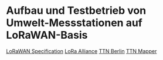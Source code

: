 # Aufbau und Testbetrieb von Umwelt-Messstationen auf LoRaWAN-Basis

[LoRaWAN Specification](https://www.lora-alliance.org/portals/0/specs/LoRaWAN%20Specification%201R0.pdf)
[LoRa Alliance](https://www.lora-alliance.org/What-Is-LoRa/Technology)
[TTN Berlin](https://www.thethingsnetwork.org/community/berlin/)
[TTN Mapper](http://ttnmapper.org)


